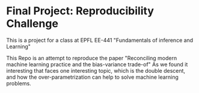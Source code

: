 # Final Project: Reproducibility Challenge 

This is a project for a class at EPFL EE-441 "Fundamentals of inference and Learning"

This Repo is an attempt to reproduce the paper "Reconciling modern machine learning practice
and the bias-variance trade-of" As we found it interesting that faces one interesting topic, which is the double descent, and how the over-parametrization can help to solve machine learning problems.

